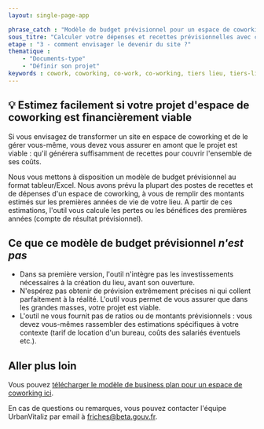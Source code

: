 ```yaml
---
layout: single-page-app

phrase_catch : "Modèle de budget prévisionnel pour un espace de coworking"
sous_titre: "Calculer votre dépenses et recettes prévisionnelles avec ce modèle simplifié"
etape : "3 - comment envisager le devenir du site ?"
thematique :
    - "Documents-type"
    - "Définir son projet"
keywords : cowork, coworking, co-work, co-working, tiers lieu, tiers-lieu, tiers-lieux, bureaux, indépendants, startups, startup, business plan, budget prévisionnel
---
```

  
## 💡 Estimez facilement si votre projet d'espace de coworking est financièrement viable

Si vous envisagez de transformer un site en espace de coworking et de le gérer vous-même, vous devez vous assurer en amont que le projet est viable : qu'il générera suffisamment de recettes pour couvrir l'ensemble de ses coûts.

Nous vous mettons à disposition un modèle de budget prévisionnel au format tableur/Excel. Nous avons prévu la plupart des postes de recettes et de dépenses d'un espace de coworking, à vous de remplir des montants estimés sur les premières années de vie de votre lieu.
A partir de ces estimations, l'outil vous calcule les pertes ou les bénéfices des premières années (compte de résultat prévisionnel).

## Ce que ce modèle de budget prévisionnel *n'est pas*

- Dans sa première version, l'outil n'intègre pas les investissements nécessaires à la création du lieu, avant son ouverture.
- N'espérez pas obtenir de prévision extrêmement précises ni qui collent parfaitement à la réalité. L'outil vous permet de vous assurer que dans les grandes masses, votre projet est viable.
- L'outil ne vous fournit pas de ratios ou de montants prévisionnels : vous devez vous-mêmes rassembler des estimations spécifiques à votre contexte (tarif de location d'un bureau, coûts des salariés éventuels etc.).

## Aller plus loin
Vous pouvez [télécharger le modèle de business plan pour un espace de coworking ici](https://betagouv.github.io/urbanvitaliz/ressources/static/Modele_Business_Plan_simplifie_coworking.xlsx).

En cas de questions ou remarques, vous pouvez contacter l'équipe UrbanVitaliz par email à friches@beta.gouv.fr.
